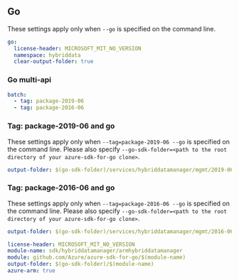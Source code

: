 ## Go

These settings apply only when `--go` is specified on the command line.

```yaml $(go)
go:
  license-header: MICROSOFT_MIT_NO_VERSION
  namespace: hybriddata
  clear-output-folder: true
```

### Go multi-api

```yaml $(go) && $(multiapi)
batch:
  - tag: package-2019-06
  - tag: package-2016-06
```

### Tag: package-2019-06 and go

These settings apply only when `--tag=package-2019-06 --go` is specified on the command line.
Please also specify `--go-sdk-folder=<path to the root directory of your azure-sdk-for-go clone>`.

```yaml $(tag) == 'package-2019-06' && $(go)
output-folder: $(go-sdk-folder)/services/hybriddatamanager/mgmt/2019-06-01/$(namespace)
```

### Tag: package-2016-06 and go

These settings apply only when `--tag=package-2016-06 --go` is specified on the command line.
Please also specify `--go-sdk-folder=<path to the root directory of your azure-sdk-for-go clone>`.

```yaml $(tag) == 'package-2016-06' && $(go)
output-folder: $(go-sdk-folder)/services/hybriddatamanager/mgmt/2016-06-01/$(namespace)
```

```yaml $(go) && $(track2)
license-header: MICROSOFT_MIT_NO_VERSION
module-name: sdk/hybriddatamanager/armhybriddatamanager
module: github.com/Azure/azure-sdk-for-go/$(module-name)
output-folder: $(go-sdk-folder)/$(module-name)
azure-arm: true
```

